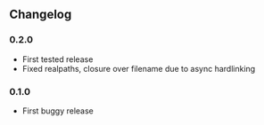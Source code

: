 ## Changelog

### 0.2.0

* First tested release
* Fixed realpaths, closure over filename due to async hardlinking


### 0.1.0

* First buggy release
